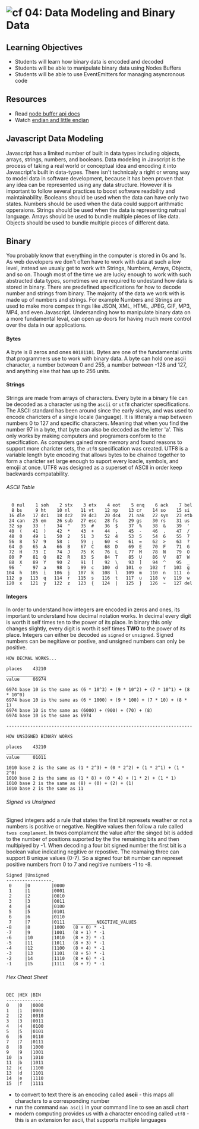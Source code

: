 ![cf](http://i.imgur.com/7v5ASc8.png) 04: Data Modeling and Binary Data
=====================================

## Learning Objectives
* Students will learn how binary data is encoded and decoded
* Students will be able to manipulate binary data using Nodes Buffers
* Students will be able to use EventEmitters for managing asyncronous code

## Resources
* Read  [node buffer api docs]
* Watch [endian and little endian]

## Javascript Data Modeling
Javascript has a limited number of built in data types including objects, arrays, strings, numbers, and booleans. Data modeling in Javscript is the process of taking a real world or conceptual idea and encoding it into Javascript's built in data-types. There isn't technicaly a right or wrong way to model data in software development, because it has been proven that any idea can be represented using any data structure. However it is important to follow several practices to boost software readbility and maintainability. Booleans should be used when the data can have only two states. Numbers should be used when the data could support arithmatic opperaions. Strings should be used when the data is representing natrual language. Arrays should be used to bundle multiple pieces of like data. Objects should be used to bundle multiple pieces of different data. 

## Binary
You probably know that everything in the computer is stored in 0s and 1s. As web developers we don't often have to work with data at such a low level, instead we usualy get to work with Strings, Numbers, Arrays, Objects, and so on. Though most of the time we are lucky enough to work with such abstracted data types, sometimes we are required to undestand how data is stored in binary. There are predefined specifications for how to decode number and strings from binary. The majority of the data we work with is made up of numbers and strings. For example Numbers and Strings are used to make more compex things like JSON, XML, HTML, JPEG, GIF, MP3, MP4, and even Javascript. Undersanding how to manipulate binary data on a more fundamental leval, can open up doors for having much more control over the data in our applications.

#### Bytes
A byte is 8 zeros and ones `00101101`. Bytes are one of the fundamental units that programmers use to work with binary data. A byte can hold one ascii character, a number between 0 and 255, a number between -128 and 127, and anything else that has up to 256 units. 

#### Strings
Strings are made from arrays of characters. Every byte in a binary file can be decoded as a character using the `ascii` or `utf8` charicter specifications. The ASCII standard has been around since the early sixtys, and was used to encode charicters of a single locale (language). It is litteraly a map between numbers 0 to 127 and specific characters. Meaning that when you find the number 97 in a byte, that byte can also be decoded as the letter 'a'. This only works by making computers and programers conform to the specification. As computers gained more memory and found reasons to support more charicter sets, the `utf8` specification was created. UTF8 is a variable length byte encoding that allows bytes to be chained together to form a  charicter set large enough to suport every loacle, symbols, and emojii at once. UTF8 was designed as a superset of ASCII in order keep backwards compatability.  

###### ASCII Table
```
  0 nul    1 soh    2 stx    3 etx    4 eot    5 enq    6 ack    7 bel
  8 bs     9 ht    10 nl    11 vt    12 np    13 cr    14 so    15 si
 16 dle   17 dc1   18 dc2   19 dc3   20 dc4   21 nak   22 syn   23 etb
 24 can   25 em    26 sub   27 esc   28 fs    29 gs    30 rs    31 us
 32 sp    33  !    34  "    35  #    36  $    37  %    38  &    39  '
 40  (    41  )    42  *    43  +    44  ,    45  -    46  .    47  /
 48  0    49  1    50  2    51  3    52  4    53  5    54  6    55  7
 56  8    57  9    58  :    59  ;    60  <    61  =    62  >    63  ?
 64  @    65  A    66  B    67  C    68  D    69  E    70  F    71  G
 72  H    73  I    74  J    75  K    76  L    77  M    78  N    79  O
 80  P    81  Q    82  R    83  S    84  T    85  U    86  V    87  W
 88  X    89  Y    90  Z    91  [    92  \    93  ]    94  ^    95  _
 96  `    97  a    98  b    99  c   100  d   101  e   102  f   103  g
104  h   105  i   106  j   107  k   108  l   109  m   110  n   111  o
112  p   113  q   114  r   115  s   116  t   117  u   118  v   119  w
120  x   121  y   122  z   123  {   124  |   125  }   126  ~   127 del
```

#### Integers
In order to understand how integers are encoded in zeros and ones, its important to understand how decimal notation works. In decimal every digit is worth it self times ten to the power of its place. In binary this only changes slightly, every digit is worth it self times **TWO** to the power of its place. Integers can either be decoded as `signed` or `unsigned`. Signed numbers can be negitiave or postive, and unsigned numbers can only be positive.

```
HOW DECMAL WORKS...

places    43210
_______________
value     06974

6974 base 10 is the same as (6 * 10^3) + (9 * 10^2) + (7 * 10^1) + (8 * 10^0)
6974 base 10 is the same as (6 * 1000) + (9 * 100) + (7 * 10) + (8 * 1)
6974 base 10 is the same as (6000) + (900) + (70) + (8)
6974 base 10 is the same as 6974

----------------------------------------------------------------------

HOW UNSIGNED BINARY WORKS

places    43210
_______________
value     01011

1010 base 2 is the same as (1 * 2^3) + (0 * 2^2) + (1 * 2^1) + (1 * 2^0)
1010 base 2 is the same as (1 * 8) + (0 * 4) + (1 * 2) + (1 * 1)
1010 base 2 is the same as (8) + (0) + (2) + (1)
1010 base 2 is the same as 11
```

###### Signed vs Unsigned
Signed integers add a rule that states the first bit represets weather or not a numbers is positive or negative. Negitive values then follow a rule called `twos complament`. In twos complament the value after the singed bit is added to the number of positions suported by the the remaining bits and then multipiyed by -1. When decoding a four bit signed number the first bit is a boolean value indicating negitive or repostive. The reamaing three can support 8 unique values (0-7). So a signed four bit number can represet positive numbers from 0 to 7 and negitive numbers -1 to -8.

```
Signed |Unsigned 
-----------------.
 0     |0        |0000
 1     |1        |0001   
 2     |2        |0010   
 3     |3        |0011   
 4     |4        |0100   
 5     |5        |0101   
 6     |6        |0110   
 7     |7        |0111   _________NEGITIVE_VALUES
-8     |8        |1000   (8 + 0) * -1 
-7     |9        |1001   (8 + 1) * -1
-6     |10       |1010   (8 + 2) * -1
-5     |11       |1011   (8 + 3) * -1
-4     |12       |1100   (8 + 4) * -1
-3     |13       |1101   (8 + 5) * -1
-2     |14       |1110   (8 + 6) * -1
-1     |15       |1111   (8 + 7) * -1
```
###### Hex Cheat Sheet
``` text
DEC |HEX |BIN
--------------
0   |0   |0000
1   |1   |0001   
2   |2   |0010   
3   |3   |0011   
4   |4   |0100   
5   |5   |0101   
6   |6   |0110   
7   |7   |0111   
8   |8   |1000   
9   |9   |1001   
10  |a   |1010   
11  |b   |1011   
12  |c   |1100   
13  |d   |1101   
14  |e   |1110   
15  |f   |1111   
```
* to convert to text there is an encoding called **ascii** - this maps all characters to a corresponding number
* run the command `man ascii` in your command line to see an ascii chart
* modern computing provides us with a character encoding called `utf8` - this is an extension for ascii, that supports multiple languages



<!--links -->
[events api docs]: https://nodejs.org/api/events.html
[bitmap file format]: https://en.wikipedia.org/wiki/BMP_file_format
[node buffer api docs]: https://nodejs.org/api/buffer.html
[endian and little endian]: https://www.youtube.com/watch?v=B50mNoVw21k
